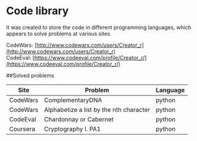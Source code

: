 # Code library

It was created to store the code in different programming languages, which appears to solve problems at various sites

CodeWars:     [http://www.codewars.com/users/Creator_r](http://www.codewars.com/users/Creator_r)  
CodeEval:     [https://www.codeeval.com/profile/Creator_r/](https://www.codeeval.com/profile/Creator_r/)  

##Solved problems

| Site | Problem | Language |
| --- | --- | --- |
|CodeWars       |ComplementaryDNA                                            |python  |
|CodeWars       |Alphabetize a list by the nth character                     |python  |
|CodeEval       |Chardonnay or Cabernet                                      |python  |
|Coursera       |Cryptography I. PA1                                         |python  |
